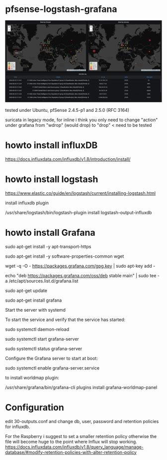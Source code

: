 # pfsense-logstash-grafana

![ScreenShot](https://github.com/kiokoman/pfsense-logstash-grafana/blob/master/images/Immagine.jpg)

tested under Ubuntu, pfSense 2.4.5-p1 and 2.5.0 (RFC 3164)

suricata in legacy mode, for inline i think you only need to change "action" under grafana from "wdrop" (would drop) to "drop" < need to be tested
# howto install influxDB
https://docs.influxdata.com/influxdb/v1.8/introduction/install/

# howto install logstash
https://www.elastic.co/guide/en/logstash/current/installing-logstash.html

install influxdb plugin

/usr/share/logstash/bin/logstash-plugin install logstash-output-influxdb

# howto install Grafana

sudo apt-get install -y apt-transport-https

sudo apt-get install -y software-properties-common wget

wget -q -O - https://packages.grafana.com/gpg.key | sudo apt-key add -

echo "deb https://packages.grafana.com/oss/deb stable main" | sudo tee -a /etc/apt/sources.list.d/grafana.list

sudo apt-get update

sudo apt-get install grafana

Start the server with systemd

To start the service and verify that the service has started:

sudo systemctl daemon-reload

sudo systemctl start grafana-server

sudo systemctl status grafana-server

Configure the Grafana server to start at boot:

sudo systemctl enable grafana-server.service

to install worldmap plugin:

/usr/share/grafana/bin/grafana-cli plugins install grafana-worldmap-panel

# Configuration

edit 30-outputs.conf and change db, user, password and retention policies for influxdb.

For the Raspberry i suggest to set a smaller retention policy otherwise the file will become huge to the point where Influx will stop working.
https://docs.influxdata.com/influxdb/v1.8/query_language/manage-database/#modify-retention-policies-with-alter-retention-policy
